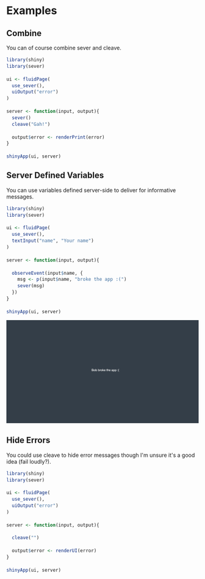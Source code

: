 # Examples

## Combine

You can of course combine sever and cleave.

```r
library(shiny)
library(sever)

ui <- fluidPage(
  use_sever(),
  uiOutput("error")
)

server <- function(input, output){
  sever()
  cleave("Gah!")

  output$error <- renderPrint(error)
}

shinyApp(ui, server)
```

## Server Defined Variables

You can use variables defined server-side to deliver for informative messages.

```r
library(shiny)
library(sever)

ui <- fluidPage(
  use_sever(),
  textInput("name", "Your name")
)

server <- function(input, output){
  
  observeEvent(input$name, {
    msg <- p(input$name, "broke the app :(")
    sever(msg)
  })
}

shinyApp(ui, server)
```

![](./img/example_02.png)

## Hide Errors

You could use cleave to hide error messages though I'm unsure it's a good idea (fail loudly?).

```r
library(shiny)
library(sever)

ui <- fluidPage(
  use_sever(),
  uiOutput("error")
)

server <- function(input, output){

  cleave("")
  
  output$error <- renderUI(error)
}

shinyApp(ui, server)
```